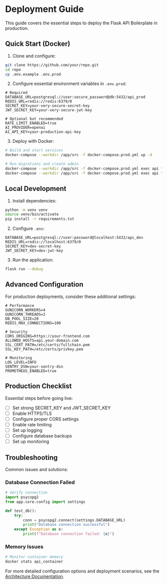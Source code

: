 # Deployment Guide

This guide covers the essential steps to deploy the Flask API Boilerplate in production.

## Quick Start (Docker)

1. Clone and configure:
```bash
git clone https://github.com/your/repo.git
cd repo
cp .env.example .env.prod
```

2. Configure essential environment variables in `.env.prod`:
```env
# Required
DATABASE_URL=postgresql://user:secure_password@db:5432/api_prod
REDIS_URL=redis://redis:6379/0
SECRET_KEY=your-very-secure-secret-key
JWT_SECRET_KEY=your-very-secure-jwt-key

# Optional but recommended
RATE_LIMIT_ENABLED=true
AI_PROVIDER=openai
AI_API_KEY=your-production-api-key
```

3. Deploy with Docker:
```bash
# Build and start services
docker-compose --workdir /app/src -f docker-compose.prod.yml up -d

# Run migrations and create admin
docker-compose --workdir /app/src -f docker-compose.prod.yml exec api flask db upgrade
docker-compose --workdir /app/src -f docker-compose.prod.yml exec api flask users create-admin
```

## Local Development

1. Install dependencies:
```bash
python -m venv venv
source venv/bin/activate
pip install -r requirements.txt
```

2. Configure `.env`:
```env
DATABASE_URL=postgresql://user:password@localhost:5432/api_dev
REDIS_URL=redis://localhost:6379/0
SECRET_KEY=dev-secret-key
JWT_SECRET_KEY=dev-jwt-key
```

3. Run the application:
```bash
flask run --debug
```

## Advanced Configuration

For production deployments, consider these additional settings:

```env
# Performance
GUNICORN_WORKERS=4
GUNICORN_THREADS=2
DB_POOL_SIZE=20
REDIS_MAX_CONNECTIONS=100

# Security
CORS_ORIGINS=https://your-frontend.com
ALLOWED_HOSTS=api.your-domain.com
SSL_CERT_PATH=/etc/certs/fullchain.pem
SSL_KEY_PATH=/etc/certs/privkey.pem

# Monitoring
LOG_LEVEL=INFO
SENTRY_DSN=your-sentry-dsn
PROMETHEUS_ENABLED=true
```

## Production Checklist

Essential steps before going live:

- [ ] Set strong SECRET_KEY and JWT_SECRET_KEY
- [ ] Enable HTTPS/TLS
- [ ] Configure proper CORS settings
- [ ] Enable rate limiting
- [ ] Set up logging
- [ ] Configure database backups
- [ ] Set up monitoring

## Troubleshooting

Common issues and solutions:

### Database Connection Failed
```python
# Verify connection
import psycopg2
from app.core.config import settings

def test_db():
    try:
        conn = psycopg2.connect(settings.DATABASE_URL)
        print("Database connection successful")
    except Exception as e:
        print(f"Database connection failed: {e}")
```

### Memory Issues
```bash
# Monitor container memory
docker stats api_container
```

For more detailed configuration options and deployment scenarios, see the [Architecture Documentation](../architecture/README.md).